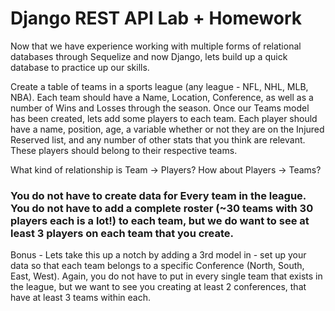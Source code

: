 # Django REST API Lab + Homework


Now that we have experience working with multiple forms of relational databases through Sequelize and now Django, lets build up a quick database to practice up our skills.

Create a table of teams in a sports league (any league - NFL, NHL, MLB, NBA). Each team should have a Name, Location, Conference, as well as a number of Wins and Losses through the season. Once our Teams model has been created, lets add some players to each team. Each player should have a name, position, age, a variable whether or not they are on the Injured Reserved list, and any number of other stats that you think are relevant. These players should belong to their respective teams.

What kind of relationship is Team -> Players? How about Players -> Teams?

### You do not have to create data for Every team in the league. You do not have to add a complete roster (~30 teams with 30 players each is a lot!) to each team, but we do want to see at least 3 players on each team that you create.

Bonus - Lets take this up a notch by adding a 3rd model in - set up your data so that each team belongs to a specific Conference (North, South, East, West). Again, you do not have to put in every single team that exists in the league, but we want to see you creating at least 2 conferences, that have at least 3 teams within each. 
